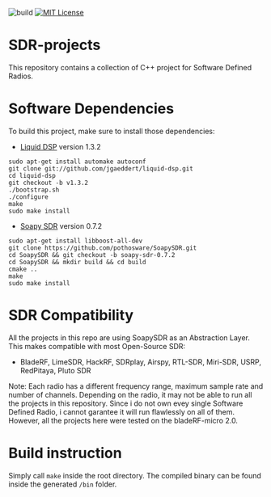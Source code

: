 ![build](https://github.com/vbursucianu/SDR-projects/workflows/build/badge.svg)
[![MIT License](https://img.shields.io/badge/license-MIT-blue.svg?style=flat)](https://choosealicense.com/licenses/mit/)

# SDR-projects
This repository contains a collection of C++ project for Software Defined Radios.

# Software Dependencies
To build this project, make sure to install those dependencies:
- [Liquid DSP](https://github.com/jgaeddert/liquid-dsp) version 1.3.2
```
sudo apt-get install automake autoconf
git clone git://github.com/jgaeddert/liquid-dsp.git
cd liquid-dsp
git checkout -b v1.3.2
./bootstrap.sh
./configure
make
sudo make install
```

- [Soapy SDR](https://github.com/pothosware/SoapySDR) version 0.7.2
```
sudo apt-get install libboost-all-dev
git clone https://github.com/pothosware/SoapySDR.git
cd SoapySDR && git checkout -b soapy-sdr-0.7.2
cd SoapySDR && mkdir build && cd build
cmake ..
make
sudo make install
```

# SDR Compatibility 
All the projects in this repo are using SoapySDR as an Abstraction Layer. This makes compatible with most Open-Source SDR:
- BladeRF, LimeSDR, HackRF, SDRplay, Airspy, RTL-SDR, Miri-SDR, USRP, RedPitaya, Pluto SDR

Note: Each radio has a different frequency range, maximum sample rate and number of channels. Depending on the radio, it may not be able to run all the projects in this repository. Since i do not own evey single Software Defined Radio, i cannot garantee it will run flawlessly on all of them. However, all the projects here were tested on the bladeRF-micro 2.0.

# Build instruction
Simply call `make` inside the root directory. The compiled binary can be found inside the generated `/bin` folder.
